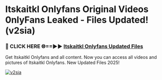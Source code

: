 # Itskaitkl Onlyfans Original Videos 0nlyFans Leaked - Files Updated! (v2sia)

<h3>🔴 CLICK HERE 🌐==►► <a href="https://tinyurl.com/4seja8ks" rel="nofollow">Itskaitkl Onlyfans Updated Files</a></h3>

Get Itskaitkl Onlyfans and all content. Now you can access all videos and pictures of Itskaitkl Onlyfans. New Updated Files 2025!

[![v2sia](https://i.imgur.com/EWjZXRe.gif)](https://tinyurl.com/4seja8ks)
